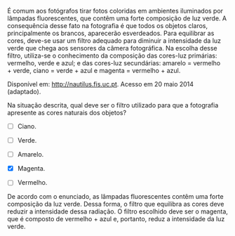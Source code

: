 

É comum aos fotógrafos tirar fotos coloridas em ambientes iluminados por lâmpadas fluorescentes, que contêm uma forte composição de luz verde. A consequência desse fato na fotografia é que todos os objetos claros, principalmente os brancos, aparecerão esverdeados. Para equilibrar as cores, deve-se usar um filtro adequado para diminuir a intensidade da luz verde que chega aos sensores da câmera fotográfica. Na escolha desse filtro, utiliza-se o conhecimento da composição das cores-luz primárias: vermelho, verde e azul; e das cores-luz secundárias: amarelo = vermelho + verde, ciano = verde + azul e magenta = vermelho + azul.

Disponível em: http://nautilus.fis.uc.pt. Acesso em 20 maio 2014 (adaptado).

Na situação descrita, qual deve ser o filtro utilizado para que a fotografia apresente as cores naturais dos objetos?



- [ ] Ciano.
- [ ] Verde.
- [ ] Amarelo.
- [x] Magenta.
- [ ] Vermelho.


De acordo com o enunciado, as lâmpadas fluorescentes contêm uma forte composição da luz verde. Dessa forma, o filtro que equilibra as cores deve reduzir a intensidade dessa radiação. O filtro escolhido deve ser o magenta, que é composto de vermelho + azul e, portanto, reduz a intensidade da luz verde.
